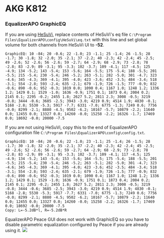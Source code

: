 # AKG K812
### EqualizerAPO GraphicEQ
If you are using [HeSuVi](https://sourceforge.net/projects/hesuvi/), replace contents of HeSuVi's eq file `C:\Program Files\EqualizerAPO\config\HeSuVi\eq.txt` with this line and set global volume for both channels from HeSuVi UI to **-52**.
```
GraphicEQ: 10 -84; 20 -0.6; 22 -1.0; 23 -1.1; 25 -1.4; 26 -1.5; 28 -1.7; 30 -1.8; 32 -2.0; 35 -2.1; 37 -2.2; 40 -2.3; 42 -2.4; 45 -2.5; 49 -2.6; 52 -2.6; 56 -2.6; 59 -2.7; 64 -2.9; 68 -2.9; 73 -2.8; 78 -2.8; 83 -2.9; 89 -3.1; 95 -3.3; 102 -3.7; 109 -4.1; 117 -4.5; 125 -4.9; 134 -5.2; 143 -5.4; 153 -5.6; 164 -5.5; 175 -5.4; 188 -5.5; 201 -5.5; 215 -5.4; 230 -5.4; 246 -5.2; 263 -5.1; 282 -5.0; 301 -4.7; 323 -4.6; 345 -4.3; 369 -4.1; 395 -4.0; 423 -3.6; 452 -3.5; 484 -3.4; 518 -3.1; 554 -2.8; 593 -2.4; 635 -2.1; 679 -1.9; 726 -1.5; 777 -0.9; 832 -0.6; 890 -0.6; 952 -0.3; 1019 0.0; 1090 0.4; 1167 1.0; 1248 1.2; 1336 1.2; 1429 0.1; 1529 -1.0; 1636 -0.9; 1751 0.1; 1873 0.4; 2004 0.2; 2145 0.1; 2295 -0.2; 2455 1.8; 2627 5.2; 2811 2.3; 3008 -0.5; 3219 -0.8; 3444 -0.6; 3685 -2.5; 3943 -3.0; 4219 0.9; 4514 1.9; 4830 -0.1; 5168 -2.8; 5530 -5.3; 5917 -7.7; 6331 -7.0; 6775 -1.3; 7249 0.6; 7756 -0.0; 8299 -2.1; 8880 -4.5; 9502 -6.2; 10167 -5.7; 10879 -2.2; 11640 0.0; 12455 0.0; 13327 0.0; 14260 -0.0; 15258 -2.2; 16326 -1.7; 17469 0.0; 18692 -0.0; 20000 -7.5
```
If you are not using HeSuVi, copy this to the end of EqualizerAPO configuration file `C:\Program Files\EqualizerAPO\config\config.txt`.
```
GraphicEQ: 10 -84; 20 -0.6; 22 -1.0; 23 -1.1; 25 -1.4; 26 -1.5; 28 -1.7; 30 -1.8; 32 -2.0; 35 -2.1; 37 -2.2; 40 -2.3; 42 -2.4; 45 -2.5; 49 -2.6; 52 -2.6; 56 -2.6; 59 -2.7; 64 -2.9; 68 -2.9; 73 -2.8; 78 -2.8; 83 -2.9; 89 -3.1; 95 -3.3; 102 -3.7; 109 -4.1; 117 -4.5; 125 -4.9; 134 -5.2; 143 -5.4; 153 -5.6; 164 -5.5; 175 -5.4; 188 -5.5; 201 -5.5; 215 -5.4; 230 -5.4; 246 -5.2; 263 -5.1; 282 -5.0; 301 -4.7; 323 -4.6; 345 -4.3; 369 -4.1; 395 -4.0; 423 -3.6; 452 -3.5; 484 -3.4; 518 -3.1; 554 -2.8; 593 -2.4; 635 -2.1; 679 -1.9; 726 -1.5; 777 -0.9; 832 -0.6; 890 -0.6; 952 -0.3; 1019 0.0; 1090 0.4; 1167 1.0; 1248 1.2; 1336 1.2; 1429 0.1; 1529 -1.0; 1636 -0.9; 1751 0.1; 1873 0.4; 2004 0.2; 2145 0.1; 2295 -0.2; 2455 1.8; 2627 5.2; 2811 2.3; 3008 -0.5; 3219 -0.8; 3444 -0.6; 3685 -2.5; 3943 -3.0; 4219 0.9; 4514 1.9; 4830 -0.1; 5168 -2.8; 5530 -5.3; 5917 -7.7; 6331 -7.0; 6775 -1.3; 7249 0.6; 7756 -0.0; 8299 -2.1; 8880 -4.5; 9502 -6.2; 10167 -5.7; 10879 -2.2; 11640 0.0; 12455 0.0; 13327 0.0; 14260 -0.0; 15258 -2.2; 16326 -1.7; 17469 0.0; 18692 -0.0; 20000 -7.5
Copy: L=-5.2dB*l, R=-5.2dB*R
```
EqualizerAPO Peace GUI does not work with GraphicEQ so you have to disable parametric equalization configured by Peace if you are already using it.
![](https://raw.githubusercontent.com/jaakkopasanen/AutoEq/master/results/SBAF-Serious/headphoncecom/onear/AKG%20K812/AKG%20K812.png)
